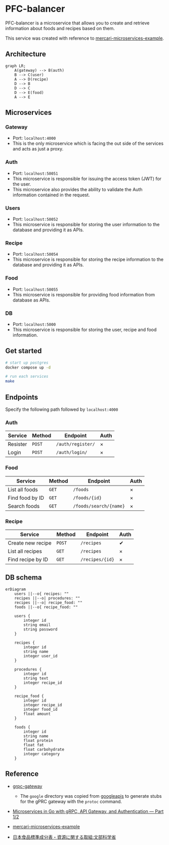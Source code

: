 # PFC-balancer
PFC-balancer is a microservice that allows you to create and retrieve information about foods and recipes based on them.

This service was created with reference to [mercari-microservices-example](https://github.com/mercari/mercari-microservices-example).

## Architecture
```mermaid
graph LR;
    A(gateway) --> B(auth)
    B --> C(user)
    A --> D(recipe)
    D --> B
    D --> C
    D --> E(food)
    A --> E
```

## Microservices
### Gateway
- Port: `localhost:4000`
- This is the only microservice which is facing the out side of the services and acts as just a proxy.
### Auth
- Port: `localhost:50051`
- This microservice is responsible for issuing the access token (JWT) for the user.
- This microservice also provides the ability to validate the Auth information contained in the request.
### Users
- Port: `localhost:50052`
- This microservice is responsible for storing the user information to the database and providing it as APIs.
### Recipe
- Port: `localhost:50054`
- This microservice is responsible for storing the recipe information to the database and providing it as APIs.
### Food
- Port: `localhost:50055`
- This microservice is responsible for providing food information from database as APIs.
### DB
- Port: `localhost:5000`
- This microservice is responsible for storing the user, recipe and food information.

## Get started
``` bash
# start up postgres
docker compose up -d

# run each services
make
```

## Endpoints
Specify the following path followed by `localhost:4000`
### Auth
| Service | Method | Endpoint       | Auth |
|---------|--------|----------------|------|
| Resister  | `POST` | `/auth/register/` | × |
| Login  | `POST` | `/auth/login/` | × |
### Food
| Service | Method | Endpoint       | Auth |
|---------|--------|----------------|------|
| List all foods  | `GET` | `/foods` | × |
| Find food by ID | `GET` | `/foods/{id}` | × |
| Search foods  | `GET` | `/foods/search/{name}` | × |
### Recipe
| Service | Method | Endpoint       | Auth |
|---------|--------|----------------|------|
| Create new recipe  | `POST` | `/recipes` | ✔︎ |
| List all recipes  | `GET` | `/recipes` | × |
| Find recipe by ID  | `GET` | `/recipes/{id}` | × |

## DB schema
```mermaid
erDiagram
    users ||--o{ recipes: ""
    recipes ||--o| procedures: ""
    recipes ||--o| recipe_food: ""
    foods ||--o{ recipe_food: ""

    users {
        integer id
        string email
        string password
    }

    recipes {
        integer id
        string name
        integer user_id
    }

    procedures {
        integer id
        string text
        integer recipe_id
    }

    recipe_food {
        integer id
        integer recipe_id
        integer food_id
        float amount
    }

    foods {
        integer id
        string name
        float protein
        float fat
        float carbohydrate
        integer category
    }
```

## Reference
- [grpc-gateway](https://github.com/grpc-ecosystem/grpc-gateway)
    - The `google` directory was copied from [googleapis](https://github.com/googleapis/googleapis) to generate stubs for the gPRC gateway with the `protoc` command.

- [Microservices in Go with gRPC, API Gateway, and Authentication — Part 1/2](https://levelup.gitconnected.com/microservices-with-go-grpc-api-gateway-and-authentication-part-1-2-393ad9fc9d30)

- [mercari-microservices-example](https://github.com/mercari/mercari-microservices-example)

- [日本食品標準成分表・資源に関する取組:文部科学省](https://www.mext.go.jp/a_menu/syokuhinseibun/)
